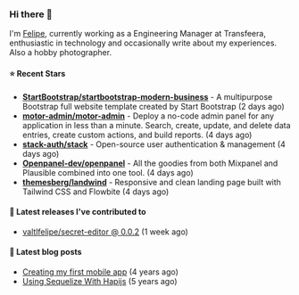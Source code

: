 ### Hi there 👋

I'm [Felipe](https://felipevm.com), currently working as a Engineering Manager at Transfeera, enthusiastic in technology and occasionally write about my experiences. Also a hobby photographer.

#### ⭐ Recent Stars
- **[StartBootstrap/startbootstrap-modern-business](https://github.com/StartBootstrap/startbootstrap-modern-business)** - A multipurpose Bootstrap full website template created by Start Bootstrap (2 days ago)
- **[motor-admin/motor-admin](https://github.com/motor-admin/motor-admin)** - Deploy a no-code admin panel for any application in less than a minute. Search, create, update, and delete data entries, create custom actions, and build reports. (4 days ago)
- **[stack-auth/stack](https://github.com/stack-auth/stack)** - Open-source user authentication &amp; management (4 days ago)
- **[Openpanel-dev/openpanel](https://github.com/Openpanel-dev/openpanel)** - All the goodies from both Mixpanel and Plausible combined into one tool. (4 days ago)
- **[themesberg/landwind](https://github.com/themesberg/landwind)** - Responsive and clean landing page built with Tailwind CSS and Flowbite (4 days ago)

#### 🚀 Latest releases I've contributed to


- [valtlfelipe/secret-editor @ 0.0.2](https://github.com/valtlfelipe/secret-editor/releases/tag/0.0.2) (1 week ago)

#### 📄 Latest blog posts
- [Creating my first mobile app](https://felipevm.com/posts/creating-my-first-mobile-app/) (4 years ago)
- [Using Sequelize With Hapijs](https://felipevm.com/posts/using-sequelize-with-hapijs/) (5 years ago)
